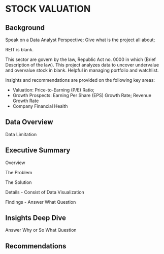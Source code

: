 # STOCK VALUATION
## Background
Speak on a Data Analyst Perspective; Give what is the project all about;

REIT is blank.

This sector are govern by the law, Republic Act no. 0000 in which (Brief Description of the law). This project analyzes data to uncover undervalue and overvalue stock in blank. Helpful in managing portfolio and watchlist.

Insights and recommendations are provided on the following key areas:

* Valuation: Price-to-Earning (P/E) Ratio;
* Growth Prospects: Earning Per Share (EPS) Growth Rate; Revenue Growth Rate
* Company Financial Health
## Data Overview
Data Limitation
## Executive Summary
Overview

The Problem

The Solution

Details - Consist of Data Visualization

Findings - Answer What Question

## Insights Deep Dive
Answer Why or So What Question
## Recommendations